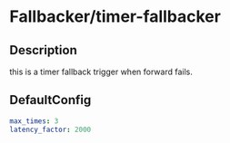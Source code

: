 # Fallbacker/timer-fallbacker
## Description
this is a timer fallback trigger when forward fails.
## DefaultConfig
```yaml
max_times: 3
latency_factor: 2000
```
